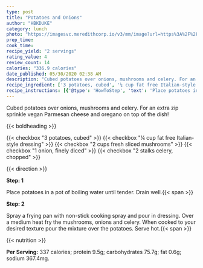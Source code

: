 ```yaml
---
type: post
title: "Potatoes and Onions"
author: "HBKDUKE"
category: lunch
photo: "https://imagesvc.meredithcorp.io/v3/mm/image?url=https%3A%2F%2Fimages.media-allrecipes.com%2Fuserphotos%2F1992193.jpg"
prep_time: 
cook_time: 
recipe_yield: "2 servings"
rating_value: 4
review_count: 14
calories: "336.9 calories"
date_published: 05/30/2020 02:38 AM
description: "Cubed potatoes over onions, mushrooms and celery. For an extra zip sprinkle vegan Parmesan cheese and oregano on top of the dish!"
recipe_ingredient: ['3 potatoes, cubed', '¼ cup fat free Italian-style dressing', '2 cups fresh sliced mushrooms', '1 onion, finely diced', '2 stalks celery, chopped']
recipe_instructions: [{'@type': 'HowToStep', 'text': 'Place potatoes in a pot of boiling water until tender. Drain well.\n'}, {'@type': 'HowToStep', 'text': 'Spray a frying pan with non-stick cooking spray and pour in dressing. Over a medium heat fry the mushrooms, onions and celery. When cooked to your desired texture pour the mixture over the potatoes. Serve hot.\n'}]
---
```


Cubed potatoes over onions, mushrooms and celery. For an extra zip sprinkle vegan Parmesan cheese and oregano on top of the dish! 

{{< boldheading >}}

{{< checkbox "3  potatoes, cubed" >}}
{{< checkbox "¼ cup fat free Italian-style dressing" >}}
{{< checkbox "2 cups fresh sliced mushrooms" >}}
{{< checkbox "1  onion, finely diced" >}}
{{< checkbox "2 stalks celery, chopped" >}}


{{< direction >}}

**Step: 1**

Place potatoes in a pot of boiling water until tender. Drain well.{{< span >}}

**Step: 2**

Spray a frying pan with non-stick cooking spray and pour in dressing. Over a medium heat fry the mushrooms, onions and celery. When cooked to your desired texture pour the mixture over the potatoes. Serve hot.{{< span >}}

{{< nutrition >}}

**Per Serving:** 337 calories; protein 9.5g; carbohydrates 75.7g; fat 0.6g; sodium 367.4mg.
